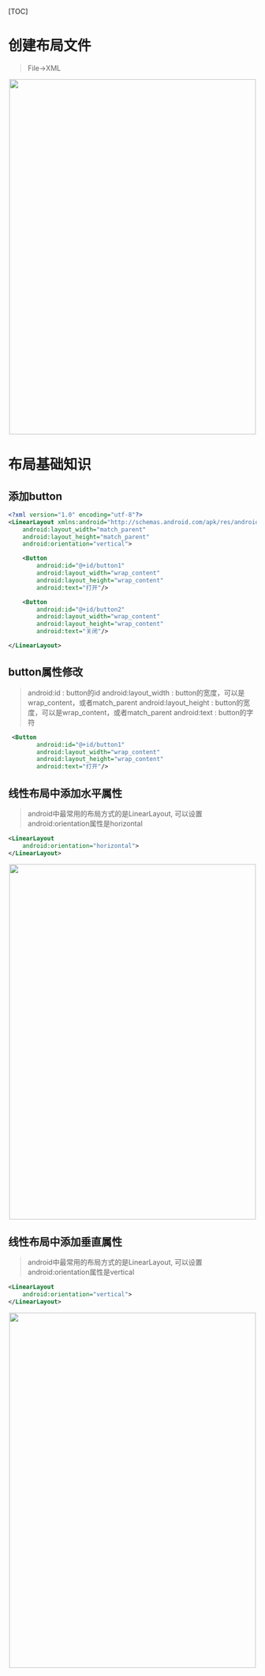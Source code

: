 [TOC]

# 创建布局文件
>File->XML

<div align="center">
<img src="https://github.com/yangang123/yangang123.github.io/raw/master/3-android/resourcexml_create.png" height="720" width="500" > 
</div>

# 布局基础知识

## 添加button
```xml
<?xml version="1.0" encoding="utf-8"?>
<LinearLayout xmlns:android="http://schemas.android.com/apk/res/android"
    android:layout_width="match_parent"
    android:layout_height="match_parent"
    android:orientation="vertical">

    <Button
        android:id="@+id/button1"
        android:layout_width="wrap_content"
        android:layout_height="wrap_content"
        android:text="打开"/>

    <Button
        android:id="@+id/button2"
        android:layout_width="wrap_content"
        android:layout_height="wrap_content"
        android:text="关闭"/>

</LinearLayout>
```

## button属性修改
>android:id             : button的id
>android:layout_width   : button的宽度，可以是wrap_content，或者match_parent
>android:layout_height  : button的宽度，可以是wrap_content，或者match_parent
>android:text           : button的字符
```xml
 <Button
        android:id="@+id/button1"
        android:layout_width="wrap_content"
        android:layout_height="wrap_content"
        android:text="打开"/>
```


## 线性布局中添加水平属性
>android中最常用的布局方式的是LinearLayout, 可以设置android:orientation属性是horizontal
```xml
<LinearLayout 
    android:orientation="horizontal"> 
</LinearLayout>
```
<div align="center">
<img src="https://github.com/yangang123/yangang123.github.io/raw/master/3-android/resourceLinearLayout_horizontal.png" height="720" width="500" > 
</div>

## 线性布局中添加垂直属性
>android中最常用的布局方式的是LinearLayout, 可以设置android:orientation属性是vertical
```xml
<LinearLayout 
    android:orientation="vertical"> 
</LinearLayout>
```

<div align="center">
<img src="https://github.com/yangang123/yangang123.github.io/raw/master/3-android/resourceLinearLayout_vertical.png" height="720" width="500" > 
</div>
